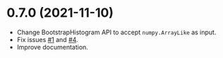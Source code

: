 # 0.7.0 (2021-11-10)

- Change BootstrapHistogram API to accept `numpy.ArrayLike` as input. 
- Fix issues [#1](https://github.com/davehadley/bootstraphistogram/issues/3) and [#4](https://github.com/davehadley/bootstraphistogram/issues/4).
- Improve documentation.